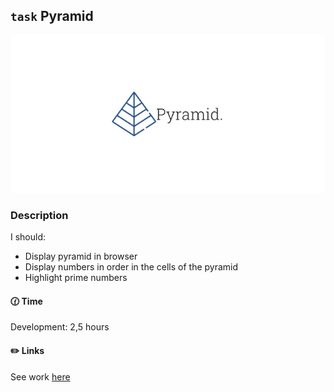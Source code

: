 ## `task` Pyramid

![Pyramid logo](./assets/images/git.png)

### Description

I should:

- Display pyramid in browser
- Display numbers in order in the cells of the pyramid
- Highlight prime numbers

#### 🕜 Time

Development: 2,5 hours

#### ✏️ Links

See work [here]()
